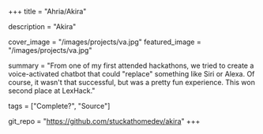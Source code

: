 +++
title = "Ahria/Akira"

description = "Akira"

cover_image = "/images/projects/va.jpg"
featured_image = "/images/projects/va.jpg"

summary = "From one of my first attended hackathons, we tried to create a voice-activated chatbot that could \"replace\" something like Siri or Alexa. Of course, it wasn't that successful, but was a pretty fun experience. This won second place at LexHack."

tags = ["Complete?", "Source"]

git_repo = "https://github.com/stuckathomedev/akira"
+++
